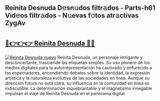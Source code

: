 ## Reinita Desnuda D𝚎sn𝚞dos filtr𝚊dos - Parts-h61 Vid𝚎os filtr𝚊dos - N𝚞evas f𝚘tos atr𝚊ctivas ZygAv

# <h2><a href="http://mbd0ylh.tromn.icu/?c=Reinita+Desnuda">🔗👉👉👉 Reinita Desnuda 🔗🔗</a></h2>

[![Reinita Desnuda nuevo](https://i.imgur.com/pEAQMta.gif)](http://mbd0ylh.tromn.icu/?c=Reinita+Desnuda)
Reinita Desnuda, un personaje intrigante y desconcertante, trasciende las etiquetas simples. Su uso pionero de los medios digitales para la autorrepresentación ha cautivado y enfurecido a los espectadores, encendiendo debates sobre la identidad, la expresión artística y la naturaleza evolutiva de las sociedades en línea. Aunque su dirección futura no está clara, su influencia en la comunidad en línea es indiscutible. La determinación inquebrantable y el magnetismo innegable impulsan el viaje de Reinita Desnuda en el panorama digital.
